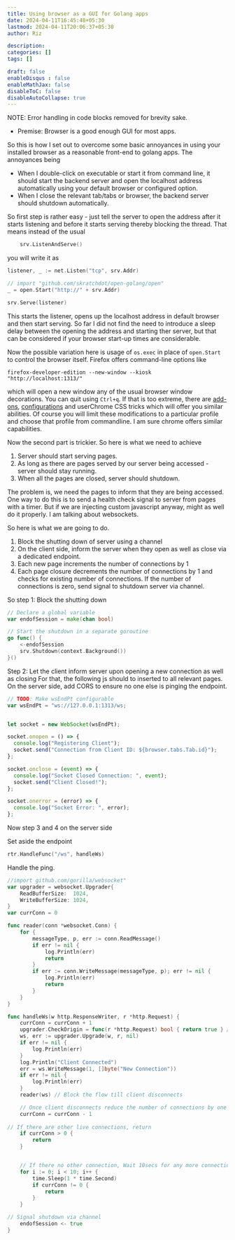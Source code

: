 ```yaml
---
title: Using browser as a GUI for Golang apps
date: 2024-04-11T16:45:48+05:30
lastmod: 2024-04-11T20:06:37+05:30
author: Riz

description: 
categories: []
tags: []

draft: false
enableDisqus : false
enableMathJax: false
disableToC: false
disableAutoCollapse: true
---
```




<div id="notice">NOTE: Error handling in code blocks removed for brevity sake.</div>

- Premise: Browser is a good enough GUI for most apps.

So this is how I set out to overcome some basic annoyances in using your installed browser as a reasonable front-end to golang apps. The annoyances being
- When I double-click on executable or start it from command line, it should start the backend server and open the localhost address automatically using your default browser or configured option.
- When I close the relevant tab/tabs or browser, the backend server should shutdown automatically.

So first step is rather easy - just tell the server to open the address after it starts listening and before it starts serving thereby blocking the thread. That means instead of the usual 

```go
	srv.ListenAndServe()
```
you will write it as
```go
listener, _ := net.Listen("tcp", srv.Addr) 

// import "github.com/skratchdot/open-golang/open"
_ = open.Start("http://" + srv.Addr) 

srv.Serve(listener)
```
This starts the listener, opens up the localhost address in default browser and then start serving. So far I did not find the need to introduce a sleep delay between the opening the address and starting ther server, but that can be considered if your browser start-up times are considerable. 

Now the possible variation here is usage of `os.exec` in place of `open.Start` to control the browser itself. Firefox offers command-line options like

```shell
firefox-developer-edition --new-window --kiosk "http://localhost:1313/"
```
which will open a new window any of the usual browser window decorations. You can quit using `Ctrl+q`.  If that is too extreme, there are [add-ons](https://addons.mozilla.org/en-GB/firefox/addon/popup-window/), [configurations](https://support.mozilla.org/en-US/questions/1292666) and userChrome CSS tricks which will offer you similar abilities. Of course you will limit these modifications to a particular profile and choose that profile from commandline. I am sure chrome offers similar capabilities.

Now the second part is trickier. So here is what we need to achieve
1. Server should start serving pages.
2. As long as there are pages served by our server being accessed - server should stay running.
3. When all the pages are closed, server should shutdown.

The problem is, we need the pages to inform that they are being accessed. One way to do this is to send a health check signal to server from pages with a timer. But if we are injecting custom javascript anyway, might as well do it properly. I am talking about websockets. 

So here is what we are going to do.
1. Block the shutting down of server using a channel
2. On the client side, inform the server when they open as well as close via a dedicated endpoint.
4. Each new page increments the number of connections by 1
5. Each page closure decrements the number of connections by 1 and checks for existing number of connections. If the number of connections is zero, send signal to shutdown server via channel. 

So step 1: Block the shutting down
```go
// Declare a global variable
var endofSession = make(chan bool)

```
```go
// Start the shutdown in a separate goroutine
go func() {
	<-endofSession
	srv.Shutdown(context.Background())
}()
```



Step 2: Let the client inform server upon opening a new connection as well as closing
 For that, the following js should to inserted to all relevant pages. On the server side, add CORS to ensure no one else is pinging the endpoint.
```js
// TODO: Make wsEndPt configurable
var wsEndPt = "ws://127.0.0.1:1313/ws; 


let socket = new WebSocket(wsEndPt);

socket.onopen = () => {
  console.log("Registering Client");
  socket.send("Connection from Client ID: ${browser.tabs.Tab.id}");
};

socket.onclose = (event) => {
  console.log("Socket Closed Connection: ", event);
  socket.send("Client Closed!");
};

socket.onerror = (error) => {
  console.log("Socket Error: ", error);
};
```

Now step 3 and 4 on the server side

Set aside the endpoint
```go
rtr.HandleFunc("/ws", handleWs)
```

Handle the ping.
```go
//import github.com/gorilla/websocket"
var upgrader = websocket.Upgrader{
	ReadBufferSize:  1024,
	WriteBufferSize: 1024,
}
var currConn = 0

func reader(conn *websocket.Conn) {
	for {
		messageType, p, err := conn.ReadMessage()
		if err != nil {
			log.Println(err)
			return
		}
		if err := conn.WriteMessage(messageType, p); err != nil {
			log.Println(err)
			return
		}
	}
}

func handleWs(w http.ResponseWriter, r *http.Request) {
	currConn = currConn + 1
	upgrader.CheckOrigin = func(r *http.Request) bool { return true } // TODO: Check if it is working
	ws, err := upgrader.Upgrade(w, r, nil)
	if err != nil {
		log.Println(err)
	}
	log.Println("Client Connected")
	err = ws.WriteMessage(1, []byte("New Connection"))
	if err != nil {
		log.Println(err)
	}
	reader(ws) // Block the flow till client disconnects

	// Once client disconnects reduce the number of connections by one
	currConn = currConn - 1
	
// If there are other live connections, return
	if currConn > 0 {
		return
	}


	// If there no other connection, Wait 10secs for any more connection and any operations to finish
	for i := 0; i < 10; i++ {
		time.Sleep(1 * time.Second)
		if currConn != 0 {
			return
		}
	}

// Signal shutdown via channel
	endofSession <- true
}
```